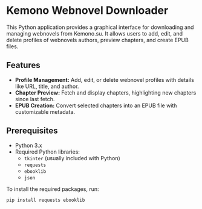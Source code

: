 # Kemono Webnovel Downloader

This Python application provides a graphical interface for downloading and managing webnovels from Kemono.su. It allows users to add, edit, and delete profiles of webnovels authors, preview chapters, and create EPUB files.

## Features

- **Profile Management:** Add, edit, or delete webnovel profiles with details like URL, title, and author.
- **Chapter Preview:** Fetch and display chapters, highlighting new chapters since last fetch.
- **EPUB Creation:** Convert selected chapters into an EPUB file with customizable metadata.

## Prerequisites

- Python 3.x
- Required Python libraries:
  - `tkinter` (usually included with Python)
  - `requests`
  - `ebooklib`
  - `json`

To install the required packages, run:

```bash
pip install requests ebooklib
